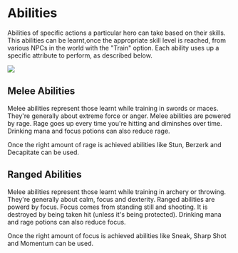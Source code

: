# Abilities
Abilities of specific actions a particular hero can take based on their skills. This abilities can be learnt,once the appropriate skill level is reached, from various NPCs in the world with the "Train" option. Each ability uses up a specific attribute to perform, as described below.

![]({{DOC_PATH}}5f0739e739b103842521b8d9079ae251.png)

## Melee Abilities

Melee abilities represent those learnt while training in swords or maces. They're generally about extreme force or anger. Melee abilities are powered by rage. Rage goes up every time you're hitting and diminshes over time. Drinking mana and focus potions can also reduce rage.

Once the right amount of rage is achieved abilities like Stun, Berzerk and Decapitate can be used. 

## Ranged Abilities

Melee abilities represent those learnt while training in archery or throwing. They're generally about calm, focus and dexterity. Ranged abilities are powerd by focus. Focus comes from standing still and shooting. It is destroyed by being taken hit (unless it's being protected). Drinking mana and rage potions can also reduce focus.

Once the right amount of focus is achieved abilities like Sneak, Sharp Shot and Momentum can be used.

